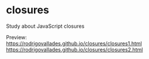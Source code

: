 # closures
Study about JavaScript closures

Preview:  
https://rodrigovallades.github.io/closures/closures1.html  
https://rodrigovallades.github.io/closures/closures2.html
